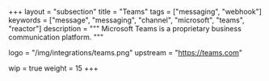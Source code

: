 +++
layout = "subsection"
title = "Teams"
tags = ["messaging", "webhook"]
keywords = ["message", "messaging", "channel", "microsoft", "teams", "reactor"]
description = """
Microsoft Teams is a proprietary business communication platform.
"""

logo = "/img/integrations/teams.png"
upstream = "https://teams.com"

wip = true
weight = 15
+++
